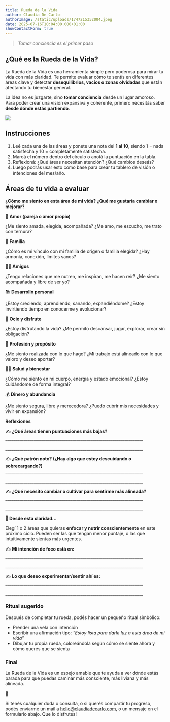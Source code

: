 ```yaml
---
title: Rueda de la Vida
author: Claudia De Carlo
authorImage: /static/uploads/1747215352004.jpeg
date: 2025-07-16T10:04:00.000+01:00
showContactForm: true
---
```

> *Tomar conciencia es el primer paso*

## ¿Qué es la Rueda de la Vida?

La Rueda de la Vida es una herramienta simple pero poderosa para mirar tu vida con más claridad. Te permite evaluar cómo te sentís en diferentes áreas clave y detectar **desequilibrios, vacíos o zonas olvidadas** que están afectando tu bienestar general.

La idea no es juzgarte, sino **tomar conciencia** desde un lugar amoroso. Para poder crear una visión expansiva y coherente, primero necesitás saber **desde dónde estás partiendo**.

![](/static/uploads/la_rueda_de_la_vida_para_que_sirve_4761_1_600.webp)

## Instrucciones

1. Leé cada una de las áreas y ponete una nota del **1 al 10**, siendo 1 = nada satisfecha y 10 = completamente satisfecha.
2. Marcá el número dentro del círculo o anotá la puntuación en la tabla.
3. Reflexioná: ¿Qué áreas necesitan atención? ¿Qué cambios deseás?
4. Luego podrás usar esto como base para crear tu tablero de visión o intenciones del mes/año.

## Áreas de tu vida a evaluar

**¿Cómo me siento en esta área de mi vida? ¿Qué me gustaría cambiar o mejorar?**

💛 **Amor (pareja o amor propio)**

¿Me siento amada, elegida, acompañada? ¿Me amo, me escucho, me trato con ternura?

🏡 **Familia**

¿Cómo es mi vínculo con mi familia de origen o familia elegida? ¿Hay armonía, conexión, límites sanos?

👯‍♀️ **Amigos**

¿Tengo relaciones que me nutren, me inspiran, me hacen reír? ¿Me siento acompañada y libre de ser yo?

📚 **Desarrollo personal**

¿Estoy creciendo, aprendiendo, sanando, expandiéndome? ¿Estoy invirtiendo tiempo en conocerme y evolucionar?

🎨 **Ocio y disfrute**

¿Estoy disfrutando la vida? ¿Me permito descansar, jugar, explorar, crear sin obligación?

🎯 **Profesión y propósito**

¿Me siento realizada con lo que hago? ¿Mi trabajo está alineado con lo que valoro y deseo aportar?

🧘‍♀️ **Salud y bienestar**

¿Cómo me siento en mi cuerpo, energía y estado emocional? ¿Estoy cuidándome de forma integral?

💰 **Dinero y abundancia**

¿Me siento segura, libre y merecedora? ¿Puedo cubrir mis necesidades y vivir en expansión?

**Reflexiones**

✍️ **¿Qué áreas tienen puntuaciones más bajas?**
 \_\_\_\_\_\_\_\_\_\_\_\_\_\_\_\_\_\_\_\_\_\_\_\_\_\_\_\_\_\_\_\_\_\_\_\_\_\_\_\_\_\_\_\_\_\_\_\_\_\_\_\_\_\_\_\_\_\_\_\_\_\_\_\_\_\_\_\_

\_\_\_\_\_\_\_\_\_\_\_\_\_\_\_\_\_\_\_\_\_\_\_\_\_\_\_\_\_\_\_\_\_\_\_\_\_\_\_\_\_\_\_\_\_\_\_\_\_\_\_\_\_\_\_\_\_\_\_\_\_\_\_\_\_\_\_\_

✍️ **¿Qué patrón noto? (¿Hay algo que estoy descuidando o sobrecargando?)**
 \_\_\_\_\_\_\_\_\_\_\_\_\_\_\_\_\_\_\_\_\_\_\_\_\_\_\_\_\_\_\_\_\_\_\_\_\_\_\_\_\_\_\_\_\_\_\_\_\_\_\_\_\_\_\_\_\_\_\_\_\_\_\_\_\_\_\_\_

\_\_\_\_\_\_\_\_\_\_\_\_\_\_\_\_\_\_\_\_\_\_\_\_\_\_\_\_\_\_\_\_\_\_\_\_\_\_\_\_\_\_\_\_\_\_\_\_\_\_\_\_\_\_\_\_\_\_\_\_\_\_\_\_\_\_\_\_

✍️ **¿Qué necesito cambiar o cultivar para sentirme más alineada?**
 \_\_\_\_\_\_\_\_\_\_\_\_\_\_\_\_\_\_\_\_\_\_\_\_\_\_\_\_\_\_\_\_\_\_\_\_\_\_\_\_\_\_\_\_\_\_\_\_\_\_\_\_\_\_\_\_\_\_\_\_\_\_\_\_\_\_\_\_

\_\_\_\_\_\_\_\_\_\_\_\_\_\_\_\_\_\_\_\_\_\_\_\_\_\_\_\_\_\_\_\_\_\_\_\_\_\_\_\_\_\_\_\_\_\_\_\_\_\_\_\_\_\_\_\_\_\_\_\_\_\_\_\_\_\_\_\_

**🌱 Desde esta claridad...**

Elegí 1 o 2 áreas que quieras **enfocar y nutrir conscientemente** en este próximo ciclo. Pueden ser las que tengan menor puntaje, o las que intuitivamente sientas más urgentes.

✍️ **Mi intención de foco está en:**
 \_\_\_\_\_\_\_\_\_\_\_\_\_\_\_\_\_\_\_\_\_\_\_\_\_\_\_\_\_\_\_\_\_\_\_\_\_\_\_\_\_\_\_\_\_\_\_\_\_\_\_\_\_\_\_\_\_\_\_\_\_\_\_\_\_\_\_\_

\_\_\_\_\_\_\_\_\_\_\_\_\_\_\_\_\_\_\_\_\_\_\_\_\_\_\_\_\_\_\_\_\_\_\_\_\_\_\_\_\_\_\_\_\_\_\_\_\_\_\_\_\_\_\_\_\_\_\_\_\_\_\_\_\_\_\_\_

✍️ **Lo que deseo experimentar/sentir ahí es:**
 \_\_\_\_\_\_\_\_\_\_\_\_\_\_\_\_\_\_\_\_\_\_\_\_\_\_\_\_\_\_\_\_\_\_\_\_\_\_\_\_\_\_\_\_\_\_\_\_\_\_\_\_\_\_\_\_\_\_\_\_\_\_\_\_\_\_\_\_

\_\_\_\_\_\_\_\_\_\_\_\_\_\_\_\_\_\_\_\_\_\_\_\_\_\_\_\_\_\_\_\_\_\_\_\_\_\_\_\_\_\_\_\_\_\_\_\_\_\_\_\_\_\_\_\_\_\_\_\_\_\_\_\_\_\_\_\_

### Ritual sugerido

Después de completar tu rueda, podés hacer un pequeño ritual simbólico:

* Prender una vela con intención
* Escribir una afirmación tipo: *“Estoy lista para darle luz a esta área de mi vida”*
* Dibujar tu propia rueda, coloreándola según cómo se siente ahora y cómo querés que se sienta

### Final

La Rueda de la Vida es un espejo amable que te ayuda a ver dónde estás parada para que puedas caminar más consciente, más liviana y más alineada.

💌 

Si tenés cualquier duda o consulta, o si querés compartir tu progreso, podés enviarme un mail a hello@claudiadecarlo.com, o un mensaje en el formulario abajo. Que lo disfrutes!
